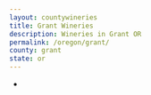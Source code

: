 ```yaml
---
layout: countywineries
title: Grant Wineries
description: Wineries in Grant OR
permalink: /oregon/grant/
county: grant
state: or
---
```

-
